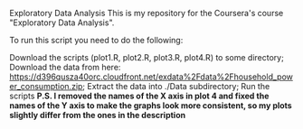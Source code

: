 Exploratory Data Analysis
This is my repository for the Coursera's course "Exploratory Data Analysis".

To run this script you need to do the following:

Download the scripts (plot1.R, plot2.R, plot3.R, plot4.R) to some directory;
Download the data from here: https://d396qusza40orc.cloudfront.net/exdata%2Fdata%2Fhousehold_power_consumption.zip;
Extract the data into ./Data subdirectory;
Run the scripts
**P.S. I removed the names of the X axis in plot 4 and fixed the names of the Y axis to make the graphs look more consistent, so my plots slightly differ from the ones in the description**
